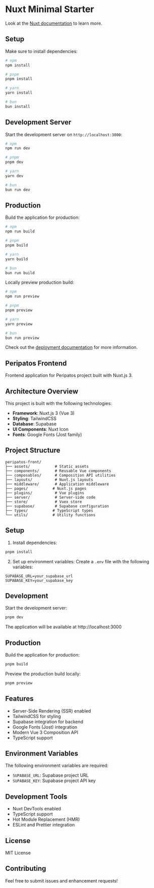 # Nuxt Minimal Starter

Look at the [Nuxt documentation](https://nuxt.com/docs/getting-started/introduction) to learn more.

## Setup

Make sure to install dependencies:

```bash
# npm
npm install

# pnpm
pnpm install

# yarn
yarn install

# bun
bun install
```

## Development Server

Start the development server on `http://localhost:3000`:

```bash
# npm
npm run dev

# pnpm
pnpm dev

# yarn
yarn dev

# bun
bun run dev
```

## Production

Build the application for production:

```bash
# npm
npm run build

# pnpm
pnpm build

# yarn
yarn build

# bun
bun run build
```

Locally preview production build:

```bash
# npm
npm run preview

# pnpm
pnpm preview

# yarn
yarn preview

# bun
bun run preview
```

Check out the [deployment documentation](https://nuxt.com/docs/getting-started/deployment) for more information.

## Peripatos Frontend

Frontend application for Peripatos project built with Nuxt.js 3.

## Architecture Overview

This project is built with the following technologies:

- **Framework**: Nuxt.js 3 (Vue 3)
- **Styling**: TailwindCSS
- **Database**: Supabase
- **UI Components**: Nuxt Icon
- **Fonts**: Google Fonts (Jost family)

## Project Structure

```
peripatos-front/
├── assets/           # Static assets
├── components/       # Reusable Vue components
├── composables/      # Composition API utilities
├── layouts/          # Nuxt.js layouts
├── middleware/       # Application middleware
├── pages/           # Nuxt.js pages
├── plugins/          # Vue plugins
├── server/           # Server-side code
├── store/            # Vuex store
├── supabase/         # Supabase configuration
├── types/           # TypeScript types
└── utils/           # Utility functions
```

## Setup

1. Install dependencies:
```bash
pnpm install
```

2. Set up environment variables:
Create a `.env` file with the following variables:
```
SUPABASE_URL=your_supabase_url
SUPABASE_KEY=your_supabase_key
```

## Development

Start the development server:
```bash
pnpm dev
```

The application will be available at http://localhost:3000

## Production

Build the application for production:
```bash
pnpm build
```

Preview the production build locally:
```bash
pnpm preview
```

## Features

- Server-Side Rendering (SSR) enabled
- TailwindCSS for styling
- Supabase integration for backend
- Google Fonts (Jost) integration
- Modern Vue 3 Composition API
- TypeScript support

## Environment Variables

The following environment variables are required:
- `SUPABASE_URL`: Supabase project URL
- `SUPABASE_KEY`: Supabase project API key

## Development Tools

- Nuxt DevTools enabled
- TypeScript support
- Hot Module Replacement (HMR)
- ESLint and Prettier integration

## License

MIT License

## Contributing

Feel free to submit issues and enhancement requests!
